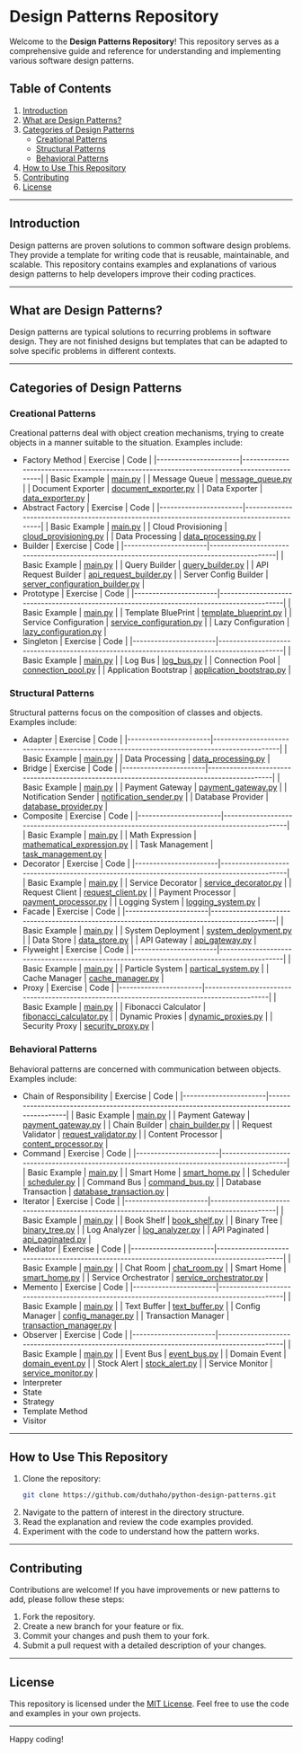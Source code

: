 # Design Patterns Repository

Welcome to the **Design Patterns Repository**! This repository serves as a comprehensive guide and reference for understanding and implementing various software design patterns.

## Table of Contents
1. [Introduction](#introduction)
2. [What are Design Patterns?](#what-are-design-patterns)
3. [Categories of Design Patterns](#categories-of-design-patterns)
    - [Creational Patterns](#creational-patterns)
    - [Structural Patterns](#structural-patterns)
    - [Behavioral Patterns](#behavioral-patterns)
4. [How to Use This Repository](#how-to-use-this-repository)
5. [Contributing](#contributing)
6. [License](#license)

---

## Introduction

Design patterns are proven solutions to common software design problems. They provide a template for writing code that is reusable, maintainable, and scalable. This repository contains examples and explanations of various design patterns to help developers improve their coding practices.

---

## What are Design Patterns?

Design patterns are typical solutions to recurring problems in software design. They are not finished designs but templates that can be adapted to solve specific problems in different contexts.

---

## Categories of Design Patterns

### Creational Patterns
Creational patterns deal with object creation mechanisms, trying to create objects in a manner suitable to the situation. Examples include:
- Factory Method
    | Exercise              | Code                                                                                       |
    |-----------------------|--------------------------------------------------------------------------------------------|
    | Basic Example         | [main.py](./creational/01-factory-method/main.py)                                          |
    | Message Queue         | [message_queue.py](./creational/01-factory-method/message_queue.py)                        |
    | Document Exporter     | [document_exporter.py](./creational/01-factory-method/document_exporter.py)                |
    | Data Exporter         | [data_exporter.py](./creational/01-factory-method/exporter/data_exporter.py)               |
- Abstract Factory
    | Exercise              | Code                                                                                       |
    |-----------------------|--------------------------------------------------------------------------------------------|
    | Basic Example         | [main.py](./creational/02-abstract-factory/main.py)                                        |
    | Cloud Provisioning    | [cloud_provisioning.py](./creational/02-abstract-factory/cloud_provisioning.py)            |
    | Data Processing       | [data_processing.py](./creational/02-abstract-factory/data_processing.py)                  |
- Builder
    | Exercise              | Code                                                                                       |
    |-----------------------|--------------------------------------------------------------------------------------------|
    | Basic Example         | [main.py](./creational/03-builder/main.py)                                                 |
    | Query Builder         | [query_builder.py](./creational/03-builder/query_builder.py)                               |
    | API Request Builder   | [api_request_builder.py](./creational/03-builder/api_request_builder.py)                   |
    | Server Config Builder | [server_configuration_builder.py](./creational/03-builder/server_configuration_builder.py) |
- Prototype
    | Exercise              | Code                                                                                       |
    |-----------------------|--------------------------------------------------------------------------------------------|
    | Basic Example         | [main.py](./creational/04-prototype/main.py)                                               |
    | Template BluePrint    | [template_blueprint.py](./creational/04-prototype/template_blueprint.py)                   |
    | Service Configuration | [service_configuration.py](./creational/04-prototype/service_configuration.py)             |
    | Lazy Configuration    | [lazy_configuration.py](./creational/04-prototype/lazy_configuration.py)                   |
- Singleton
    | Exercise              | Code                                                                                       |
    |-----------------------|--------------------------------------------------------------------------------------------|
    | Basic Example         | [main.py](./creational/05-singleton/main.py)                                               |
    | Log Bus               | [log_bus.py](./creational/05-singleton/log_bus.py)                                         |
    | Connection Pool       | [connection_pool.py](./creational/05-singleton/connection_pool.py)                         |
    | Application Bootstrap | [application_bootstrap.py](./creational/05-singleton/application_bootstrap.py)             |

### Structural Patterns
Structural patterns focus on the composition of classes and objects. Examples include:
- Adapter
    | Exercise              | Code                                                                                       |
    |-----------------------|--------------------------------------------------------------------------------------------|
    | Basic Example         | [main.py](./structural/01-adapter/main.py)                                                 |
    | Data Processing       | [data_processing.py](./structural/01-adapter/data_processing.py)                           |
- Bridge
    | Exercise              | Code                                                                                       |
    |-----------------------|--------------------------------------------------------------------------------------------|
    | Basic Example         | [main.py](./structural/02-bridge/main.py)                                                  |
    | Payment Gateway       | [payment_gateway.py](./structural/02-bridge/payment_gateway.py)                            |
    | Notification Sender   | [notification_sender.py](./structural/02-bridge/notification_sender.py)                    |
    | Database Provider     | [database_provider.py](./structural/02-bridge/database_provider.py)                        |
- Composite
    | Exercise              | Code                                                                                       |
    |-----------------------|--------------------------------------------------------------------------------------------|
    | Basic Example         | [main.py](./structural/03-composite/main.py)                                               |
    | Math Expression       | [mathematical_expression.py](./structural/03-composite/mathematical_expression.py)         |
    | Task Management       | [task_management.py](./structural/03-composite/task_management.py)                         |
- Decorator
    | Exercise              | Code                                                                                       |
    |-----------------------|--------------------------------------------------------------------------------------------|
    | Basic Example         | [main.py](./structural/04-decorator/main.py)                                               |
    | Service Decorator     | [service_decorator.py](./structural/04-decorator/service_decorator.py)                     |
    | Request Client        | [request_client.py](./structural/04-decorator/request_client.py)                           |
    | Payment Processor     | [payment_processor.py](./structural/04-decorator/payment_processor.py)                     |
    | Logging System        | [logging_system.py](./structural/04-decorator/logging_system.py)                           |
- Facade
    | Exercise              | Code                                                                                       |
    |-----------------------|--------------------------------------------------------------------------------------------|
    | Basic Example         | [main.py](./structural/05-facade/main.py)                                                  |
    | System Deployment     | [system_deployment.py](./structural/05-facade/system_deployment.py)                        |
    | Data Store            | [data_store.py](./structural/05-facade/data_store.py)                                      |
    | API Gateway           | [api_gateway.py](./structural/05-facade/api_gateway.py)                                    |
- Flyweight
    | Exercise              | Code                                                                                       |
    |-----------------------|--------------------------------------------------------------------------------------------|
    | Basic Example         | [main.py](./structural/06-flyweight/main.py)                                               |
    | Particle System       | [partical_system.py](./structural/06-flyweight/partical_system.py)                         |
    | Cache Manager         | [cache_manager.py](./structural/06-flyweight/cache_manager.py)                             |
- Proxy
    | Exercise              | Code                                                                                       |
    |-----------------------|--------------------------------------------------------------------------------------------|
    | Basic Example         | [main.py](./structural/07-proxy/main.py)                                                   |
    | Fibonacci Calculator  | [fibonacci_calculator.py](./structural/07-proxy/fibonacci_calculator.py)                   |
    | Dynamic Proxies       | [dynamic_proxies.py](./structural/07-proxy/dynamic_proxies.py)                             |
    | Security Proxy        | [security_proxy.py](./structural/07-proxy/security_proxy.py)                               |

### Behavioral Patterns
Behavioral patterns are concerned with communication between objects. Examples include:
- Chain of Responsibility
    | Exercise              | Code                                                                                       |
    |-----------------------|--------------------------------------------------------------------------------------------|
    | Basic Example         | [main.py](./behavioral/01-chain-of-responsibility/main.py)                                 |
    | Payment Gateway       | [payment_gateway.py](./behavioral/01-chain-of-responsibility/payment_gateway.py)           |
    | Chain Builder         | [chain_builder.py](./behavioral/01-chain-of-responsibility/chain_builder.py)               |
    | Request Validator     | [request_validator.py](./behavioral/01-chain-of-responsibility/request_validator.py)       |
    | Content Processor     | [content_processor.py](./behavioral/01-chain-of-responsibility/content_processor.py)       |
- Command
    | Exercise              | Code                                                                                       |
    |-----------------------|--------------------------------------------------------------------------------------------|
    | Basic Example         | [main.py](./behavioral/02-command/main.py)                                                 |
    | Smart Home            | [smart_home.py](./behavioral/02-command/smart_home.py)                                     |
    | Scheduler             | [scheduler.py](./behavioral/02-command/scheduler.py)                                       |
    | Command Bus           | [command_bus.py](./behavioral/02-command/command_bus.py)                                   |
    | Database Transaction  | [database_transaction.py](./behavioral/02-command/database_transaction.py)                 |
- Iterator
    | Exercise              | Code                                                                                       |
    |-----------------------|--------------------------------------------------------------------------------------------|
    | Basic Example         | [main.py](./behavioral/03-iterator/main.py)                                                |
    | Book Shelf            | [book_shelf.py](./behavioral/03-iterator/book_shelf.py)                                    |
    | Binary Tree           | [binary_tree.py](./behavioral/03-iterator/binary_tree.py)                                  |
    | Log Analyzer          | [log_analyzer.py](./behavioral/03-iterator/log_analyzer.py)                                |
    | API Paginated         | [api_paginated.py](./behavioral/03-iterator/api_paginated.py)                              |
- Mediator
    | Exercise              | Code                                                                                       |
    |-----------------------|--------------------------------------------------------------------------------------------|
    | Basic Example         | [main.py](./behavioral/04-mediator/main.py)                                                |
    | Chat Room             | [chat_room.py](./behavioral/04-mediator/chat_room.py)                                      |
    | Smart Home            | [smart_home.py](./behavioral/04-mediator/smart_home.py)                                    |
    | Service Orchestrator  | [service_orchestrator.py](./behavioral/04-mediator/service_orchestrator.py)                |
- Memento
    | Exercise              | Code                                                                                       |
    |-----------------------|--------------------------------------------------------------------------------------------|
    | Basic Example         | [main.py](./behavioral/05-memento/main.py)                                                 |
    | Text Buffer           | [text_buffer.py](./behavioral/05-memento/text_buffer.py)                                   |
    | Config Manager        | [config_manager.py](./behavioral/05-memento/config_manager.py)                             |
    | Transaction Manager   | [transaction_manager.py](./behavioral/05-memento/transaction_manager.py)                   |
- Observer
    | Exercise              | Code                                                                                       |
    |-----------------------|--------------------------------------------------------------------------------------------|
    | Basic Example         | [main.py](./behavioral/06-observer/main.py)                                                |
    | Event Bus             | [event_bus.py](./behavioral/06-observer/event_bus.py)                                      |
    | Domain Event          | [domain_event.py](./behavioral/06-observer/domain_event.py)                                |
    | Stock Alert           | [stock_alert.py](./behavioral/06-observer/stock_alert.py)                                  |
    | Service Monitor       | [service_monitor.py](./behavioral/06-observer/service_monitor.py)                          |
- Interpreter
- State
- Strategy
- Template Method
- Visitor

---

## How to Use This Repository

1. Clone the repository:
    ```bash
    git clone https://github.com/duthaho/python-design-patterns.git
    ```
2. Navigate to the pattern of interest in the directory structure.
3. Read the explanation and review the code examples provided.
4. Experiment with the code to understand how the pattern works.

---

## Contributing

Contributions are welcome! If you have improvements or new patterns to add, please follow these steps:
1. Fork the repository.
2. Create a new branch for your feature or fix.
3. Commit your changes and push them to your fork.
4. Submit a pull request with a detailed description of your changes.

---

## License

This repository is licensed under the [MIT License](LICENSE). Feel free to use the code and examples in your own projects.

---

Happy coding!